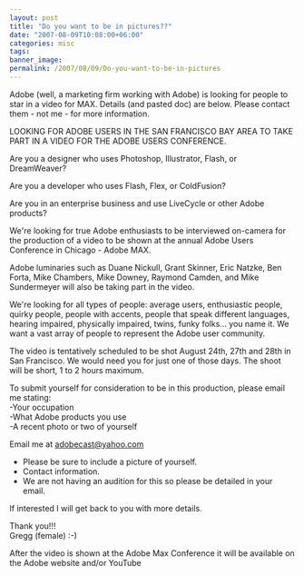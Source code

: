 ```yaml
---
layout: post
title: "Do you want to be in pictures??"
date: "2007-08-09T10:08:00+06:00"
categories: misc 
tags: 
banner_image: 
permalink: /2007/08/09/Do-you-want-to-be-in-pictures
---
```


Adobe (well, a marketing firm working with Adobe) is looking for people to star in a video for MAX. Details (and pasted doc) are below. Please contact them - not me - for more information.

LOOKING FOR ADOBE USERS IN THE SAN FRANCISCO BAY AREA TO TAKE PART IN A VIDEO FOR THE ADOBE USERS CONFERENCE.

Are you a designer who uses Photoshop, Illustrator, Flash, or DreamWeaver?

Are you a developer who uses Flash, Flex, or ColdFusion?

Are you in an enterprise business and use LiveCycle or other Adobe products?
 
We're looking for true Adobe enthusiasts to be interviewed on-camera for the production of a video to be shown at the annual Adobe Users Conference in Chicago - Adobe MAX.

Adobe luminaries such as Duane Nickull, Grant Skinner, Eric Natzke, Ben Forta, Mike Chambers, Mike Downey, Raymond Camden, and Mike Sundermeyer will also be taking part in the video.
 
We're looking for all types of people: average users, enthusiastic people, quirky people, people with accents, people that speak different languages, hearing impaired, physically impaired, twins, funky folks... you name it.  We want a vast array of people to represent the Adobe user community.

The video is tentatively scheduled to be shot August 24th, 27th and 28th in San Francisco.  We would need you for just one of those days. The shoot will be short, 1 to 2 hours maximum.

To submit yourself for consideration to be in this production, please email me stating:<br>
-Your occupation<br>
-What Adobe products you use<br>
-A recent photo or two of yourself<br>

Email me at   adobecast@yahoo.com<br>
- Please be sure to include a picture of yourself.<br>
- Contact information.<br>
- We are not having an audition for this so please be detailed in your email.<br>

If interested I will get back to you with more details.

Thank you!!! <br>
Gregg (female)  :-)

After the video is shown at the Adobe Max Conference it will be available on the Adobe website and/or YouTube